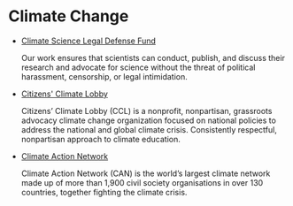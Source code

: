 # Climate Change
- [Climate Science Legal Defense Fund](https://climatesciencedefensefund.org/)

  Our work ensures that scientists can conduct, publish, and discuss their research and advocate for science without the threat of political harassment, censorship, or legal intimidation.

- [Citizens' Climate Lobby](https://citizensclimatelobby.org/)

  Citizens’ Climate Lobby (CCL) is a nonprofit, nonpartisan, grassroots advocacy climate change organization focused on national policies to address the national and global climate crisis. Consistently respectful, nonpartisan approach to climate education.

- [Climate Action Network](https://climatenetwork.org/)

  Climate Action Network (CAN) is the world’s largest climate network made up of more than 1,900 civil society organisations in over 130 countries, together fighting the climate crisis.